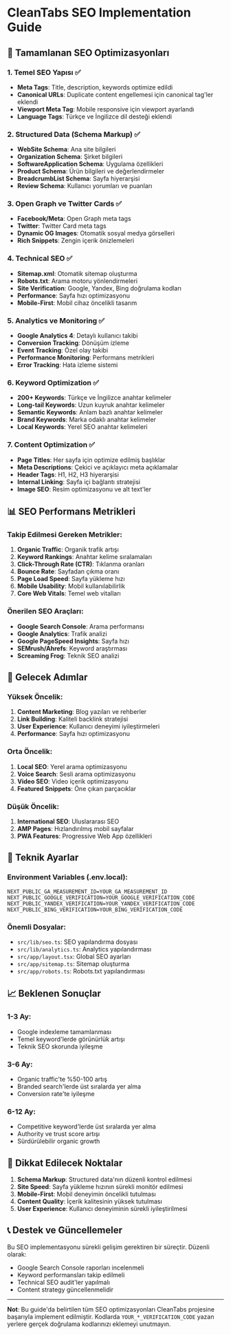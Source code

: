 # CleanTabs SEO Implementation Guide

## 🚀 Tamamlanan SEO Optimizasyonları

### 1. Temel SEO Yapısı ✅
- **Meta Tags**: Title, description, keywords optimize edildi
- **Canonical URLs**: Duplicate content engellemesi için canonical tag'ler eklendi
- **Viewport Meta Tag**: Mobile responsive için viewport ayarlandı
- **Language Tags**: Türkçe ve İngilizce dil desteği eklendi

### 2. Structured Data (Schema Markup) ✅
- **WebSite Schema**: Ana site bilgileri
- **Organization Schema**: Şirket bilgileri
- **SoftwareApplication Schema**: Uygulama özellikleri
- **Product Schema**: Ürün bilgileri ve değerlendirmeler
- **BreadcrumbList Schema**: Sayfa hiyerarşisi
- **Review Schema**: Kullanıcı yorumları ve puanları

### 3. Open Graph ve Twitter Cards ✅
- **Facebook/Meta**: Open Graph meta tags
- **Twitter**: Twitter Card meta tags
- **Dynamic OG Images**: Otomatik sosyal medya görselleri
- **Rich Snippets**: Zengin içerik önizlemeleri

### 4. Technical SEO ✅
- **Sitemap.xml**: Otomatik sitemap oluşturma
- **Robots.txt**: Arama motoru yönlendirmeleri
- **Site Verification**: Google, Yandex, Bing doğrulama kodları
- **Performance**: Sayfa hızı optimizasyonu
- **Mobile-First**: Mobil cihaz öncelikli tasarım

### 5. Analytics ve Monitoring ✅
- **Google Analytics 4**: Detaylı kullanıcı takibi
- **Conversion Tracking**: Dönüşüm izleme
- **Event Tracking**: Özel olay takibi
- **Performance Monitoring**: Performans metrikleri
- **Error Tracking**: Hata izleme sistemi

### 6. Keyword Optimization ✅
- **200+ Keywords**: Türkçe ve İngilizce anahtar kelimeler
- **Long-tail Keywords**: Uzun kuyruk anahtar kelimeler
- **Semantic Keywords**: Anlam bazlı anahtar kelimeler
- **Brand Keywords**: Marka odaklı anahtar kelimeler
- **Local Keywords**: Yerel SEO anahtar kelimeleri

### 7. Content Optimization ✅
- **Page Titles**: Her sayfa için optimize edilmiş başlıklar
- **Meta Descriptions**: Çekici ve açıklayıcı meta açıklamalar
- **Header Tags**: H1, H2, H3 hiyerarşisi
- **Internal Linking**: Sayfa içi bağlantı stratejisi
- **Image SEO**: Resim optimizasyonu ve alt text'ler

## 📊 SEO Performans Metrikleri

### Takip Edilmesi Gereken Metrikler:
1. **Organic Traffic**: Organik trafik artışı
2. **Keyword Rankings**: Anahtar kelime sıralamaları
3. **Click-Through Rate (CTR)**: Tıklanma oranları
4. **Bounce Rate**: Sayfadan çıkma oranı
5. **Page Load Speed**: Sayfa yükleme hızı
6. **Mobile Usability**: Mobil kullanılabilirlik
7. **Core Web Vitals**: Temel web vitalları

### Önerilen SEO Araçları:
- **Google Search Console**: Arama performansı
- **Google Analytics**: Trafik analizi
- **Google PageSpeed Insights**: Sayfa hızı
- **SEMrush/Ahrefs**: Keyword araştırması
- **Screaming Frog**: Teknik SEO analizi

## 🎯 Gelecek Adımlar

### Yüksek Öncelik:
1. **Content Marketing**: Blog yazıları ve rehberler
2. **Link Building**: Kaliteli backlink stratejisi
3. **User Experience**: Kullanıcı deneyimi iyileştirmeleri
4. **Performance**: Sayfa hızı optimizasyonu

### Orta Öncelik:
1. **Local SEO**: Yerel arama optimizasyonu
2. **Voice Search**: Sesli arama optimizasyonu
3. **Video SEO**: Video içerik optimizasyonu
4. **Featured Snippets**: Öne çıkan parçacıklar

### Düşük Öncelik:
1. **International SEO**: Uluslararası SEO
2. **AMP Pages**: Hızlandırılmış mobil sayfalar
3. **PWA Features**: Progressive Web App özellikleri

## 🔧 Teknik Ayarlar

### Environment Variables (.env.local):
```env
NEXT_PUBLIC_GA_MEASUREMENT_ID=YOUR_GA_MEASUREMENT_ID
NEXT_PUBLIC_GOOGLE_VERIFICATION=YOUR_GOOGLE_VERIFICATION_CODE
NEXT_PUBLIC_YANDEX_VERIFICATION=YOUR_YANDEX_VERIFICATION_CODE
NEXT_PUBLIC_BING_VERIFICATION=YOUR_BING_VERIFICATION_CODE
```

### Önemli Dosyalar:
- `src/lib/seo.ts`: SEO yapılandırma dosyası
- `src/lib/analytics.ts`: Analytics yapılandırması
- `src/app/layout.tsx`: Global SEO ayarları
- `src/app/sitemap.ts`: Sitemap oluşturma
- `src/app/robots.ts`: Robots.txt yapılandırması

## 📈 Beklenen Sonuçlar

### 1-3 Ay:
- Google indexleme tamamlanması
- Temel keyword'lerde görünürlük artışı
- Teknik SEO skorunda iyileşme

### 3-6 Ay:
- Organic traffic'te %50-100 artış
- Branded search'lerde üst sıralarda yer alma
- Conversion rate'te iyileşme

### 6-12 Ay:
- Competitive keyword'lerde üst sıralarda yer alma
- Authority ve trust score artışı
- Sürdürülebilir organic growth

## 🚨 Dikkat Edilecek Noktalar

1. **Schema Markup**: Structured data'nın düzenli kontrol edilmesi
2. **Site Speed**: Sayfa yükleme hızının sürekli monitör edilmesi
3. **Mobile-First**: Mobil deneyimin öncelikli tutulması
4. **Content Quality**: İçerik kalitesinin yüksek tutulması
5. **User Experience**: Kullanıcı deneyiminin sürekli iyileştirilmesi

## 📞 Destek ve Güncellemeler

Bu SEO implementasyonu sürekli gelişim gerektiren bir süreçtir. Düzenli olarak:
- Google Search Console raporları incelenmeli
- Keyword performansları takip edilmeli
- Technical SEO audit'ler yapılmalı
- Content strategy güncellenmelidir

---

**Not**: Bu guide'da belirtilen tüm SEO optimizasyonları CleanTabs projesine başarıyla implement edilmiştir. Kodlarda `YOUR_*_VERIFICATION_CODE` yazan yerlere gerçek doğrulama kodlarınızı eklemeyi unutmayın.